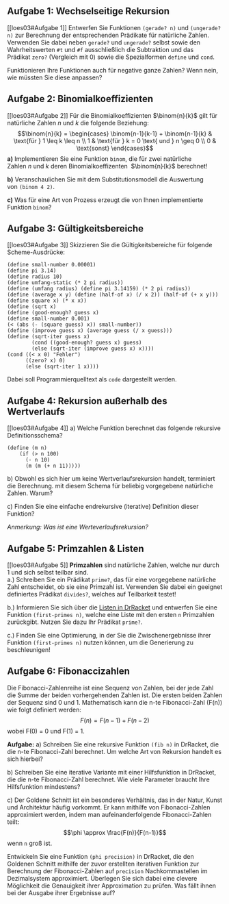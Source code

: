 ## Aufgabe 1: Wechselseitige Rekursion
[[loes03#Aufgabe 1]]
Entwerfen Sie Funktionen `(gerade? n)` und `(ungerade? n)` zur Berechnung der entsprechenden Prädikate für natürliche Zahlen. Verwenden Sie dabei neben `gerade?` und `ungerade?` selbst sowie den Wahrheitswerten `#t` und `#f` ausschließlich die Subtraktion und das Prädikat `zero?` (Vergleich mit 0) sowie die Spezialformen `define` und `cond`.

Funktionieren Ihre Funktionen auch für negative ganze Zahlen? Wenn nein, wie müssten Sie diese anpassen?

## Aufgabe 2: Binomialkoeffizienten
[[loes03#Aufgabe 2]]
Für die Binomialkoeffizienten $\binom{n}{k}$ gilt für natürliche Zahlen $n$ und $k$ die folgende Beziehung:
$$\binom{n}{k} = 
\begin{cases}
\binom{n-1}{k-1} + \binom{n-1}{k} & \text{für } 1 \leq k \leq n \\  
1 & \text{für } k = 0 \text{ und } n \geq 0 \\  
0 & \text{sonst}
\end{cases}$$
**a)** Implementieren Sie eine Funktion `binom`, die für zwei natürliche Zahlen $n$ und $k$ deren Binomialkoeffizenten  $\binom{n}{k}$ berechnet!

**b)** Veranschaulichen Sie mit dem Substitutionsmodell die Auswertung von `(binom 4 2)`.

**c)** Was für eine Art von Prozess erzeugt die von Ihnen implementierte Funktion `binom`?

## Aufgabe 3: Gültigkeitsbereiche
[[loes03#Aufgabe 3]]
Skizzieren Sie die Gültigkeitsbereiche für folgende Scheme-Ausdrücke:
```racket
(define small-number 0.00001)
(define pi 3.14)
(define radius 10)
(define umfang-static (* 2 pi radius))
(define (umfang radius) (define pi 3.14159) (* 2 pi radius))
(define (average x y) (define (half-of x) (/ x 2)) (half-of (+ x y)))
(define square x) (* x x))
(define (sqrt x)
(define (good-enough? guess x)
(define small-number 0.001)
(< (abs (- (square guess) x)) small-number))
(define (improve guess x) (average guess (/ x guess)))
(define (sqrt-iter guess x)
        (cond ((good-enough? guess x) guess)
        (else (sqrt-iter (improve guess x) x))))
(cond ((< x 0) "Fehler")
      ((zero? x) 0)
      (else (sqrt-iter 1 x))))
```

Dabei soll Programmierquelltext als `code` dargestellt werden.

## Aufgabe 4: Rekursion außerhalb des Wertverlaufs
[[loes03#Aufgabe 4]]
a) Welche Funktion berechnet das folgende rekursive Definitionsschema?

```
(define (m n)     
	(if (> n 100)     
      (- n 10)     
      (m (m (+ n 11)))))
```

b) Obwohl es sich hier um keine Wertverlaufsrekursion handelt, terminiert die Berechnung. mit diesem Schema für beliebig vorgegebene natürliche Zahlen. Warum?

c) Finden Sie eine einfache endrekursive (iterative) Definition dieser Funktion?

_Anmerkung: Was ist eine Werteverlaufsrekursion?_

## Aufgabe 5: Primzahlen & Listen
[[loes03#Aufgabe 5]]
**Primzahlen** sind natürliche Zahlen, welche nur durch 1 und sich selbst teilbar sind.  
a.) Schreiben Sie ein Prädikat `prime?`, das für eine vorgegebene natürliche Zahl entscheidet, ob sie eine Primzahl ist. Verwenden Sie dabei ein geeignet definiertes Prädikat `divides?`, welches auf Teilbarkeit testet!

b.) Informieren Sie sich über die [Listen in DrRacket](https://docs.racket-lang.org/reference/pairs.html) und entwerfen Sie eine Funktion `(first-primes n)`, welche eine Liste mit den ersten `n` Primzahlen zurückgibt. Nutzen Sie dazu Ihr Prädikat `prime?`.

c.) Finden Sie eine Optimierung, in der Sie die Zwischenergebnisse ihrer Funktion `(first-primes n)` nutzen können, um die Generierung zu beschleunigen!

## Aufgabe 6:  Fibonaccizahlen
Die Fibonacci-Zahlenreihe ist eine Sequenz von Zahlen, bei der jede Zahl die Summe der beiden vorhergehenden Zahlen ist. Die ersten beiden Zahlen der Sequenz sind 0 und 1. Mathematisch kann die n-te Fibonacci-Zahl (F(n)) wie folgt definiert werden:
$$F(n) = F(n-1) + F(n-2)$$
wobei F(0) = 0 und F(1) = 1.

**Aufgabe:**
a) Schreiben Sie eine rekursive Funktion `(fib n)` in DrRacket, die die n-te Fibonacci-Zahl berechnet. Um welche Art von Rekursion handelt es sich hierbei?

b) Schreiben Sie eine iterative Variante mit einer Hilfsfunktion in DrRacket, die die n-te Fibonacci-Zahl berechnet. Wie viele Parameter braucht Ihre Hilfsfunktion mindestens?

c) Der Goldene Schnitt ist ein besonderes Verhältnis, das in der Natur, Kunst und Architektur häufig vorkommt. Er kann mithilfe von Fibonacci-Zahlen approximiert werden, indem man aufeinanderfolgende Fibonacci-Zahlen teilt:
$$\phi \approx \frac{F(n)}{F(n-1)}$$
wenn `n` groß ist.

Entwickeln Sie eine Funktion `(phi precision)` in DrRacket, die den Goldenen Schnitt mithilfe der zuvor erstellten iterativen Funktion zur Berechnung der Fibonacci-Zahlen auf `precision` Nachkommastellen im Dezimalsystem approximiert. Überlegen Sie sich dabei eine clevere Möglichkeit die Genauigkeit ihrer Approximation zu prüfen. Was fällt ihnen bei der Ausgabe ihrer Ergebnisse auf?
